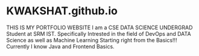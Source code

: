 # KWAKSHAT.github.io
THIS IS MY PORTFOLIO WEBSITE
I am a CSE DATA SCIENCE UNDERGRAD Student at SRM IST.
Specifically Intrested in the field of DevOps and DATA Science as well as Machine Learning
Starting right from the Basics!!!
Currently I know Java and Frontend Basics.
